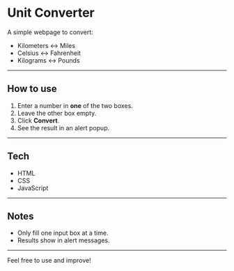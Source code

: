 # Unit Converter

A simple webpage to convert:

- Kilometers ↔ Miles  
- Celsius ↔ Fahrenheit  
- Kilograms ↔ Pounds  

---

## How to use

1. Enter a number in **one** of the two boxes.  
2. Leave the other box empty.  
3. Click **Convert**.  
4. See the result in an alert popup.

---

## Tech

- HTML  
- CSS  
- JavaScript  

---

## Notes

- Only fill one input box at a time.  
- Results show in alert messages.

---

Feel free to use and improve!
